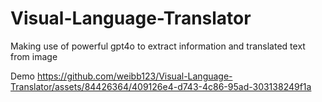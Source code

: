 # Visual-Language-Translator
Making use of powerful gpt4o to extract information and translated text from image

Demo
https://github.com/weibb123/Visual-Language-Translator/assets/84426364/409126e4-d743-4c86-95ad-303138249f1a


